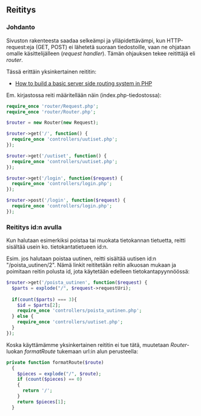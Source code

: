 ## Reititys

### Johdanto

Sivuston rakenteesta saadaa selkeämpi ja ylläpidettävämpi, kun HTTP-request:eja (GET, POST) ei lähetetä suoraan tiedostoille, vaan ne ohjataan omalle käsittelijälleen (*request handler*). Tämän ohjauksen tekee reitittäjä eli *router*.

Tässä erittäin yksinkertainen reititin:

- [How to build a basic server side routing system in PHP](https://medium.com/the-andela-way/how-to-build-a-basic-server-side-routing-system-in-php-e52e613cf241)

Em. kirjastossa reiti määritellään näin (index.php-tiedostossa):

```php
require_once 'router/Request.php';
require_once 'router/Router.php';

$router = new Router(new Request);

$router->get('/', function() {
  require_once 'controllers/uutiset.php';
});

$router->get('/uutiset', function() {
  require_once 'controllers/uutiset.php';
});

$router->get('/login', function($request) {
  require_once 'controllers/login.php';
});

$router->post('/login', function($request) {
  require_once 'controllers/login.php';
});
```

### Reititys id:n avulla

Kun halutaan esimerkiksi poistaa tai muokata tietokannan tietuetta, reitti sisältää usein ko. tietokantatietueen id:n.

Esim. jos halutaan poistaa uutinen, reitti sisältää uutisen id:n "/poista_uutinen/2". Nämä linkit reititetään reitin alkuosan mukaan ja poimitaan reitin polusta id, jota käytetään edelleen tietokantapyynnöössä:

```php
$router->get('/poista_uutinen', function($request) {
  $parts = explode("/", $request->requestUri);
  
  if(count($parts) === 3){
    $id = $parts[2];
    require_once 'controllers/poista_uutinen.php';
  } else {
    require_once 'controllers/uutiset.php';
  }
});
```

Koska käyttämämme yksinkertainen reititin ei tue tätä, muutetaan *Router*-luokan *formatRoute* tukemaan url:in alun perusteella:

```php
private function formatRoute($route)
  {
    $pieces = explode("/", $route);
    if (count($pieces) == 0)
    {
      return '/';
    }
    return $pieces[1];
  }
```
